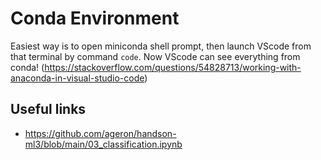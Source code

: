 ﻿# Conda Environment
Easiest way is to open miniconda shell prompt, then launch VScode from that terminal by command `code`. Now VScode can see everything from conda!
(https://stackoverflow.com/questions/54828713/working-with-anaconda-in-visual-studio-code)

## Useful links
- https://github.com/ageron/handson-ml3/blob/main/03_classification.ipynb
